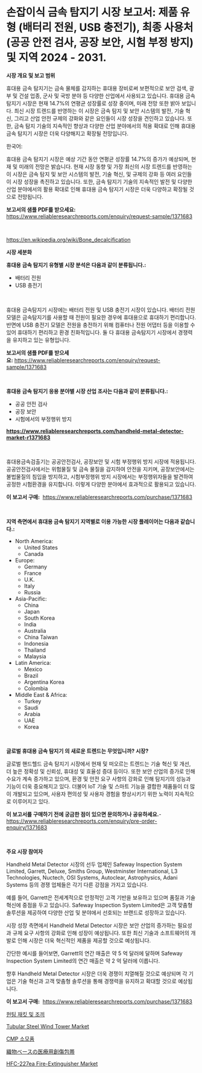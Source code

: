 <p><h1>손잡이식 금속 탐지기 시장 보고서: 제품 유형 (배터리 전원, USB 충전기), 최종 사용처 (공공 안전 검사, 공장 보안, 시험 부정 방지) 및 지역 2024 - 2031.</h1></p><p><strong>시장 개요 및 보고 범위</strong></p>
<p><p>휴대용 금속 탐지기는 금속 물체를 감지하는 휴대용 장비로써 보편적으로 보안 검색, 광부 및 건설 업종, 군사 및 국방 분야 등 다양한 산업에서 사용되고 있습니다. 휴대용 금속 탐지기 시장은 현재 14.7%의 연평균 성장률로 성장 중이며, 미래 전망 또한 밝아 보입니다. 최신 시장 트렌드를 반영하는 이 시장은 금속 탐지 및 보안 시스템의 발전, 기술 혁신, 그리고 산업 안전 규제의 강화와 같은 요인들이 시장 성장을 견인하고 있습니다. 또한, 금속 탐지 기술의 지속적인 향상과 다양한 산업 분야에서의 적용 확대로 인해 휴대용 금속 탐지기 시장은 더욱 다양해지고 확장될 전망입니다.</p><p>한국어:</p><p>휴대용 금속 탐지기 시장은 예상 기간 동안 연평균 성장률 14.7%의 증가가 예상되며, 현재 및 미래의 전망은 밝습니다. 현재 시장 동향 및 가장 최신의 시장 트렌드를 반영하는 이 시장은 금속 탐지 및 보안 시스템의 발전, 기술 혁신, 및 규제의 강화 등 여러 요인들이 시장 성장을 촉진하고 있습니다. 또한, 금속 탐지기 기술의 지속적인 발전 및 다양한 산업 분야에서의 활용 확대로 인해 휴대용 금속 탐지기 시장은 더욱 다양하고 확장될 것으로 전망됩니다.</p></p>
<p><strong>보고서의 샘플 PDF를 받으세요:</strong> <a href="https://www.reliableresearchreports.com/enquiry/request-sample/1371683">https://www.reliableresearchreports.com/enquiry/request-sample/1371683</a></p>
<p>&nbsp;</p>
<p><a href="https://en.wikipedia.org/wiki/Bone_decalcification">https://en.wikipedia.org/wiki/Bone_decalcification</a></p>
<p><strong>시장 세분화</strong></p>
<p><strong>휴대용 금속 탐지기 유형별 시장 분석은 다음과 같이 분류됩니다.:</strong></p>
<p><ul><li>배터리 전원</li><li>USB 충전기</li></ul></p>
<p>&nbsp;</p>
<p><p>휴대용 금속탐지기 시장에는 배터리 전원 및 USB 충전기 시장이 있습니다. 배터리 전원 모델은 금속탐지기를 사용할 때 전원이 필요한 경우에 휴대용으로 휴대하기 편리합니다. 반면에 USB 충전기 모델은 전원을 충전하기 위해 컴퓨터나 전원 어댑터 등을 이용할 수 있어 휴대하기 편리하고 환경 친화적입니다. 둘 다 휴대용 금속탐지기 시장에서 경쟁력을 유지하고 있는 유형입니다.</p></p>
<p><strong>보고서의 샘플 PDF를 받으세요:</strong>&nbsp;<a href="https://www.reliableresearchreports.com/enquiry/request-sample/1371683">https://www.reliableresearchreports.com/enquiry/request-sample/1371683</a></p>
<p>&nbsp;</p>
<p><strong> 휴대용 금속 탐지기 응용 분야별 시장 산업 조사는 다음과 같이 분류됩니다.:</strong></p>
<p><ul><li>공공 안전 검사</li><li>공장 보안</li><li>시험에서의 부정행위 방지</li></ul></p>
<p><strong><a href="https://www.reliableresearchreports.com/handheld-metal-detector-market-r1371683">https://www.reliableresearchreports.com/handheld-metal-detector-market-r1371683</a></strong></p>
<p>&nbsp;</p>
<p><p>휴대용금속검출기는 공공안전검사, 공장보안 및 시험 부정행위 방지 시장에 적용됩니다. 공공안전검사에서는 위험물질 및 금속 물질을 감지하여 안전을 지키며, 공장보안에서는 불법물질의 침입을 방지하고, 시험부정행위 방지 시장에서는 부정행위자들을 발견하여 공정한 시험환경을 유지합니다. 이렇게 다양한 분야에서 효과적으로 활용되고 있습니다.</p></p>
<p><strong>이 보고서 구매:</strong>&nbsp; <a href="https://www.reliableresearchreports.com/purchase/1371683">https://www.reliableresearchreports.com/purchase/1371683</a></p>
<p>&nbsp;</p>
<p><strong>지역 측면에서 휴대용 금속 탐지기 지역별로 이용 가능한 시장 플레이어는 다음과 같습니다.:</strong></p>
<p><ul>
    <li>
        North America:
        <ul>
            <li>United States</li>
            <li>Canada</li>
        </ul>
    </li>
    <li>
        Europe:
        <ul>
            <li>Germany</li>
            <li>France</li>
            <li>U.K.</li>
            <li>Italy</li>
            <li>Russia</li>
        </ul>
    </li>
    <li>
        Asia-Pacific:
        <ul>
            <li>China</li>
            <li>Japan</li>
            <li>South Korea</li>
            <li>India</li>
            <li>Australia</li>
            <li>China Taiwan</li>
            <li>Indonesia</li>
            <li>Thailand</li>
            <li>Malaysia</li>
        </ul>
    </li>
    <li>
        Latin America:
        <ul>
            <li>Mexico</li>
            <li>Brazil</li>
            <li>Argentina Korea</li>
            <li>Colombia</li>
        </ul>
    </li>
    <li>
        Middle East & Africa:
        <ul>
            <li>Turkey</li>
            <li>Saudi</li>
            <li>Arabia</li>
            <li>UAE</li>
            <li>Korea</li>
        </ul>
    </li>
    </ul></p>
<p>&nbsp;</p>
<p><strong>글로벌 휴대용 금속 탐지기 의 새로운 트렌드는 무엇입니까? 시장?</strong></p>
<p><p>글로벌 핸드헬드 금속 탐지기 시장에서 현재 및 떠오르는 트렌드는 기술 혁신 및 개선, 더 높은 정확성 및 신뢰성, 휴대성 및 효율성 증대 등이다. 또한 보안 산업의 증가로 인해 수요가 계속 증가하고 있으며, 환경 및 안전 요구 사항의 강화로 인해 탐지기의 성능과 기능이 더욱 중요해지고 있다. 더불어 IoT 기술 및 스마트 기능을 결합한 제품들이 더 많이 개발되고 있으며, 사용자 편의성 및 사용자 경험을 향상시키기 위한 노력이 지속적으로 이루어지고 있다.</p></p>
<p><strong>이 보고서를 구매하기 전에 궁금한 점이 있으면 문의하거나 공유하세요.</strong>- <a href="https://www.reliableresearchreports.com/enquiry/pre-order-enquiry/1371683">https://www.reliableresearchreports.com/enquiry/pre-order-enquiry/1371683</a></p>
<p>&nbsp;</p>
<p><strong>주요 시장 참여자</strong></p>
<p><p>Handheld Metal Detector 시장의 선두 업체인 Safeway Inspection System Limited, Garrett, Deluxe, Smiths Group, Westminster International, L3 Technologies, Nuctech, OSI Systems, Autoclear, Astrophysics, Adani Systems 등의 경쟁 업체들은 각기 다른 강점을 가지고 있습니다.</p><p>예를 들어, Garrett은 전세계적으로 안정적인 고객 기반을 보유하고 있으며 품질과 기술 혁신에 중점을 두고 있습니다. Safeway Inspection System Limited은 고객 맞춤형 솔루션을 제공하여 다양한 산업 및 분야에서 선호되는 브랜드로 성장하고 있습니다.</p><p>시장 성장 측면에서 Handheld Metal Detector 시장은 보안 산업의 증가하는 필요성과 규제 요구 사항의 강화로 인해 성장이 예상됩니다. 또한 최신 기술과 소프트웨어의 개발로 인해 시장은 더욱 혁신적인 제품을 제공할 것으로 예상됩니다.</p><p>간단한 예시를 들어보면, Garrett의 연간 매출은 약 5 억 달러에 달하며 Safeway Inspection System Limited의 연간 매출은 약 2 억 달러에 이릅니다.</p><p>향후 Handheld Metal Detector 시장은 더욱 경쟁이 치열해질 것으로 예상되며 각 기업은 기술 혁신과 고객 맞춤형 솔루션을 통해 경쟁력을 유지하고 확대할 것으로 예상됩니다.</p></p>
<p><strong>이 보고서 구매:</strong>&nbsp;&nbsp;<a href="https://www.reliableresearchreports.com/purchase/1371683">https://www.reliableresearchreports.com/purchase/1371683</a></p>
<p><p><a href="https://medium.com/@cierrahayes645/2024%EB%85%84%EB%B6%80%ED%84%B0-2031%EB%85%84%EA%B9%8C%EC%A7%80%EC%9D%98-%EC%82%AC%EB%83%A5-%EC%9E%AC%ED%82%B7-%EB%B0%8F-%EC%A1%B0%EB%81%BC-%EC%8B%9C%EC%9E%A5-%EC%84%B1%EC%9E%A5-%EC%A0%84%EB%A7%9D-%EB%B0%8F-%EC%8B%9C%EC%9E%A5-%EB%8F%99%ED%96%A5-%EB%B6%84%EC%84%9D%EA%B3%BC-%EC%9D%91%EC%9A%A9-%ED%94%84%EB%A1%9C%EA%B7%B8%EB%9E%A8-%EC%A7%80%EC%97%AD-%EC%A0%84%EB%A7%9D-%EB%B0%8F-%EC%88%98%EC%9D%B5%EC%97%90-%EB%94%B0%EB%9D%BC-cagr%EB%A1%9C-%EC%98%88%EC%B8%A1%EB%90%A9%EB%8B%88%EB%8B%A4-70e9bf3f9c1f">헌팅 재킷 및 조끼</a></p><p><a href="https://issuu.com/reportprime-2/docs/tubular-steel-wind-tower-market-size-2030.pptx">Tubular Steel Wind Tower Market</a></p><p><a href="https://medium.com/@emmettsaynford43546/cmp-%EC%86%8C%EB%AA%A8%ED%92%88-%EC%8B%9C%EC%9E%A5-%EA%B7%9C%EB%AA%A8%EB%8A%94-%EC%97%B0%ED%8F%89%EA%B7%A0-%EC%84%B1%EC%9E%A5%EB%A5%A0%EC%9D%B4-%EB%A1%9C-%EC%A6%9D%EA%B0%80%ED%95%98%EA%B3%A0-%EC%9E%88%EC%9C%BC%EB%A9%B0-%EC%9D%B4-%EB%B3%B4%EA%B3%A0%EC%84%9C%EB%8A%94-%EC%8B%9C%EC%9E%A5-%EC%84%B8%EB%B6%84%ED%99%94-%EC%84%B1%EC%9E%A5-%EB%B0%8F-2024%EB%85%84%EB%B6%80%ED%84%B0-2031%EB%85%84%EA%B9%8C%EC%A7%80%EC%9D%98-%EC%98%88%EC%B8%A1%EC%9D%84-%EB%B6%84%EC%84%9D%ED%95%98%EA%B3%A0-%EC%9E%88%EC%8A%B5%EB%8B%88%EB%8B%A4-27dcc9c04471">CMP 소모품</a></p><p><a href="https://medium.com/@hugofirst21/%E7%B9%94%E7%89%A9%E3%83%99%E3%83%BC%E3%82%B9%E3%81%AE%E5%8C%BB%E7%99%82%E5%89%B5%E5%82%B7%E5%8C%85%E5%B8%AF%E5%B8%82%E5%A0%B4%E8%AA%BF%E6%9F%BB%E3%83%AC%E3%83%9D%E3%83%BC%E3%83%88-%E3%81%9D%E3%81%AE%E6%AD%B4%E5%8F%B2%E3%81%A82024%E5%B9%B4%E3%81%8B%E3%82%892031%E5%B9%B4%E3%81%BE%E3%81%A7%E3%81%AE%E4%BA%88%E6%B8%AC-159f8f8dff7b">織物ベースの医療用創傷包帯</a></p><p><a href="https://issuu.com/reportprime-2/docs/hfc-227ea-fire-extinguisher-market-size-2030.pptx">HFC-227ea Fire-Extinguisher Market</a></p></p>
